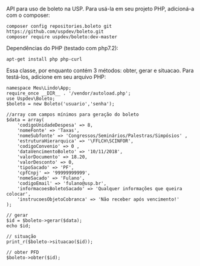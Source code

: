 API para uso de boleto na USP. Para usá-la em seu projeto PHP, adicioná-a com
o composer:

    composer config repositories.boleto git https://github.com/uspdev/boleto.git
    composer require uspdev/boleto:dev-master

Dependências do PHP (testado com php7.2):

    apt-get install php php-curl 

Essa classe, por enquanto contém 3 métodos: obter, gerar e situacao. 
Para testá-los, adicione em seu arquivo PHP:

    namespace Meu\Lindo\App;
    require_once __DIR__ . '/vendor/autoload.php';
    use Uspdev\Boleto;
    $boleto = new Boleto('usuario','senha'); 
    
    //array com campos mínimos para geração do boleto
    $data = array(
        'codigoUnidadeDespesa' => 8,
        'nomeFonte' => 'Taxas', 
        'nomeSubfonte' => 'Congressos/Seminários/Palestras/Simpósios' , 
        'estruturaHierarquica' => '\FFLCH\SCINFOR',   
        'codigoConvenio' => 0 ,  
        'dataVencimentoBoleto' => '10/11/2018', 
        'valorDocumento' => 18.20, 
        'valorDesconto' => 0, 
        'tipoSacado' => 'PF', 
        'cpfCnpj' => '99999999999', 
        'nomeSacado' => 'Fulano',
        'codigoEmail' => 'fulano@usp.br',  
        'informacoesBoletoSacado' => 'Qualquer informações que queira colocar',
        'instrucoesObjetoCobranca' => 'Não receber após vencimento!'
    );

    // gerar
    $id = $boleto->gerar($data);
    echo $id;

    // situação
    print_r($boleto->situacao($id));

    // obter PFD
    $boleto->obter($id);
